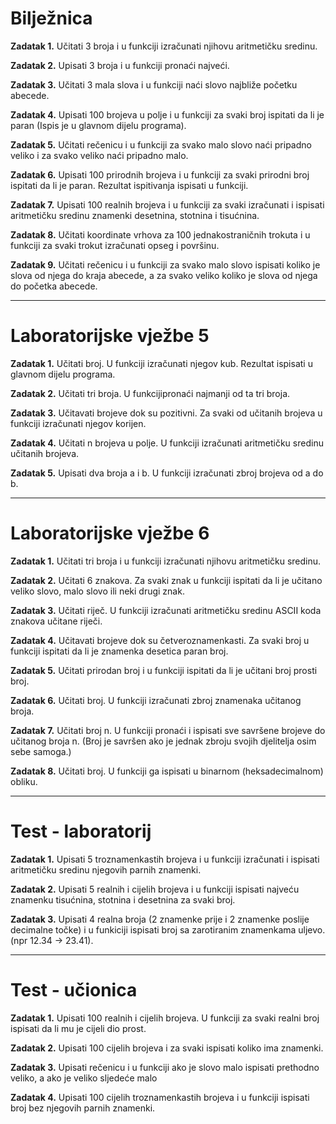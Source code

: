 <h1>Bilježnica</h1>

<strong>Zadatak 1.</strong> Učitati 3 broja i u funkciji izračunati njihovu aritmetičku sredinu.

<strong>Zadatak 2.</strong> Upisati 3 broja i u funkciji pronaći najveći.

<strong>Zadatak 3.</strong> Učitati 3 mala slova i u funkciji naći slovo najbliže početku abecede.

<strong>Zadatak 4.</strong> Upisati 100 brojeva u polje i u funkciji za svaki broj ispitati da li je paran (Ispis je u glavnom dijelu programa).

<strong>Zadatak 5.</strong> Učitati rečenicu i u funkciji za svako malo slovo naći pripadno veliko i za svako veliko naći pripadno malo.

<strong>Zadatak 6.</strong> Upisati 100 prirodnih brojeva i u funkciji za svaki prirodni broj ispitati da li je paran. Rezultat ispitivanja ispisati u funkciji.

<strong>Zadatak 7.</strong> Upisati 100 realnih brojeva i u funkciji za svaki izračunati i ispisati aritmetičku sredinu znamenki desetnina, stotnina i tisućnina.

<strong>Zadatak 8.</strong> Učitati koordinate vrhova za 100 jednakostraničnih trokuta i u funkciji za svaki trokut izračunati opseg i površinu.

<strong>Zadatak 9.</strong> Učitati rečenicu i u funkciji za svako malo slovo ispisati koliko je slova od njega do kraja abecede, a za svako veliko koliko je slova od njega do početka abecede. 

<hr>

<h1>Laboratorijske vježbe 5</h1>

<strong>Zadatak 1.</strong> Učitati broj. U funkciji izračunati njegov kub. Rezultat ispisati u glavnom dijelu programa.

<strong>Zadatak 2.</strong> Učitati tri broja. U funkcijipronaći najmanji od ta tri broja.

<strong>Zadatak 3.</strong> Učitavati brojeve dok su pozitivni. Za svaki od učitanih brojeva u funkciji izračunati njegov korijen.

<strong>Zadatak 4.</strong> Učitati n brojeva u polje. U funkciji izračunati aritmetičku sredinu učitanih brojeva.

<strong>Zadatak 5.</strong> Upisati dva broja a i b. U funkciji izračunati zbroj brojeva od a do b.

<hr>

<h1>Laboratorijske vježbe 6</h1>

<strong>Zadatak 1.</strong> Učitati tri broja i u funkciji izračunati njihovu aritmetičku sredinu.

<strong>Zadatak 2.</strong> Učitati 6 znakova. Za svaki znak u funkciji ispitati da li je učitano veliko slovo, malo slovo ili neki drugi znak.

<strong>Zadatak 3.</strong> Učitati riječ. U funkciji izračunati aritmetičku sredinu ASCII koda znakova učitane riječi.

<strong>Zadatak 4.</strong> Učitavati brojeve dok su četveroznamenkasti. Za svaki broj u funkciji ispitati da li je znamenka desetica paran broj.

<strong>Zadatak 5.</strong> Učitati prirodan broj i u funkciji ispitati da li je učitani broj prosti broj.

<strong>Zadatak 6.</strong> Učitati broj. U funkciji izračunati zbroj znamenaka učitanog broja.

<strong>Zadatak 7.</strong> Učitati broj n. U funkciji pronaći i ispisati sve savršene brojeve do učitanog broja n. (Broj je savršen ako je jednak zbroju svojih djelitelja osim sebe samoga.)

<strong>Zadatak 8.</strong> Učitati broj. U funkciji ga ispisati u binarnom (heksadecimalnom) obliku.

<hr>

<h1>Test - laboratorij</h1>

<strong>Zadatak 1.</strong> Upisati 5 troznamenkastih brojeva i u funkciji izračunati i ispisati aritmetičku sredinu njegovih parnih znamenki.

<strong>Zadatak 2.</strong> Upisati 5 realnih i cijelih brojeva i u funkciji ispisati najveću znamenku tisućnina, stotnina i desetnina za svaki broj.

<strong>Zadatak 3.</strong> Upisati 4 realna broja (2 znamenke prije i 2 znamenke poslije decimalne točke) i u funkiciji ispisati broj sa zarotiranim znamenkama uljevo. (npr 12.34  -> 23.41).

<hr>

<h1>Test - učionica</h1>

<strong>Zadatak 1.</strong> Upisati 100 realnih i cijelih brojeva. U funkciji za svaki realni broj ispisati da li mu je cijeli dio prost.

<strong>Zadatak 2.</strong> Upisati 100 cijelih brojeva i za svaki ispisati koliko ima znamenki.

<strong>Zadatak 3.</strong> Upisati rečenicu i u funkciji ako je slovo malo ispisati prethodno veliko, a ako je veliko sljedeće malo

<strong>Zadatak 4.</strong> Upisati 100 cijelih troznamenkastih brojeva i u funkciji ispisati broj bez njegovih parnih znamenki.
